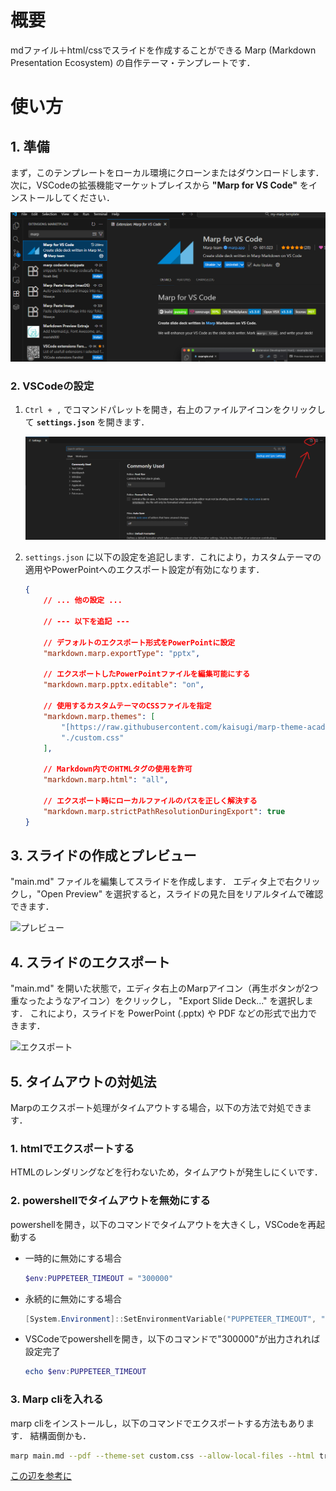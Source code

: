 # 概要
mdファイル＋html/cssでスライドを作成することができる Marp (Markdown Presentation Ecosystem) の自作テーマ・テンプレートです．

# 使い方

## 1. 準備

まず，このテンプレートをローカル環境にクローンまたはダウンロードします．
次に，VSCodeの拡張機能マーケットプレイスから **"Marp for VS Code"** をインストールしてください．

![Marp拡張機能](./img/marp_for_vscode.png)

### 2. VSCodeの設定

1. `Ctrl + ,` でコマンドパレットを開き，右上のファイルアイコンをクリックして **`settings.json`** を開きます．

   ![settings.json](./img/settings_json.png)

2. `settings.json` に以下の設定を追記します．これにより，カスタムテーマの適用やPowerPointへのエクスポート設定が有効になります．

   ```json
   {
       // ... 他の設定 ...
   
       // --- 以下を追記 ---
   
       // デフォルトのエクスポート形式をPowerPointに設定
       "markdown.marp.exportType": "pptx",
   
       // エクスポートしたPowerPointファイルを編集可能にする
       "markdown.marp.pptx.editable": "on",
   
       // 使用するカスタムテーマのCSSファイルを指定
       "markdown.marp.themes": [
           "[https://raw.githubusercontent.com/kaisugi/marp-theme-academic/main/themes/academic.css](https://raw.githubusercontent.com/kaisugi/marp-theme-academic/main/themes/academic.css)",
           "./custom.css"
       ],
   
       // Markdown内でのHTMLタグの使用を許可
       "markdown.marp.html": "all",
   
       // エクスポート時にローカルファイルのパスを正しく解決する
       "markdown.marp.strictPathResolutionDuringExport": true
   }
    ```

## 3. スライドの作成とプレビュー
"main.md" ファイルを編集してスライドを作成します． エディタ上で右クリックし，"Open Preview" を選択すると，スライドの見た目をリアルタイムで確認できます．

  ![プレビュー](./img/open_preview.png)

## 4. スライドのエクスポート
"main.md" を開いた状態で，エディタ右上のMarpアイコン（再生ボタンが2つ重なったようなアイコン）をクリックし， "Export Slide Deck..." を選択します． これにより，スライドを PowerPoint (.pptx) や PDF などの形式で出力できます．

  ![エクスポート](./img/export.png)

## 5. タイムアウトの対処法
Marpのエクスポート処理がタイムアウトする場合，以下の方法で対処できます．
### 1. htmlでエクスポートする
HTMLのレンダリングなどを行わないため，タイムアウトが発生しにくいです．
### 2. powershellでタイムアウトを無効にする
powershellを開き，以下のコマンドでタイムアウトを大きくし，VSCodeを再起動する
  - 一時的に無効にする場合
    ```powershell
    $env:PUPPETEER_TIMEOUT = "300000"
    ```
  - 永続的に無効にする場合
    ```powershell
    [System.Environment]::SetEnvironmentVariable("PUPPETEER_TIMEOUT", "300000", "User")
    ```
  - VSCodeでpowershellを開き，以下のコマンドで"300000"が出力されれば設定完了
    ```powershell
    echo $env:PUPPETEER_TIMEOUT
    ```
### 3. Marp cliを入れる
marp cliをインストールし，以下のコマンドでエクスポートする方法もあります．
結構面倒かも．
```bash
marp main.md --pdf --theme-set custom.css --allow-local-files --html true
```
[この辺を参考に](http://qiita.com/vpkaerun/items/ca8a26e92b8cc9b0cece)
